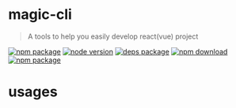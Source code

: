 
# magic-cli  
> A tools to help you easily develop react(vue) project

[![npm package][npm]][npm-url]
[![node version][node]][node-url]
[![deps package][deps]][deps-url]
[![npm download][npm-download]][npm-download-url]
[![npm package][license]][license-url]
# usages


[npm]: https://img.shields.io/npm/v/magic-cli.svg
[npm-url]: https://www.npmjs.com/package/magic-cli

[node]: https://img.shields.io/node/v/magic-cli.svg
[node-url]: https://nodejs.org

[deps]: https://img.shields.io/david/magic-FE/magic-cli.svg
[deps-url]: https://david-dm.org/magic-FE/magic-cli

[npm-download-url]: https://npmjs.com/package/magic-cli
[npm-download]: https://img.shields.io/npm/dm/magic-cli.svg

[license-url]: LICENSE.md
[license]: http://img.shields.io/npm/l/magic-cli.svg?style=flat